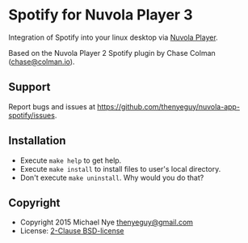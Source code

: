 Spotify for Nuvola Player 3
===========================

Integration of Spotify into your linux desktop via [Nuvola
Player](https://github.com/tiliado/nuvolaplayer).

Based on the Nuvola Player 2 Spotify plugin by Chase Colman (<chase@colman.io>).

Support
-------

Report bugs and issues at <https://github.com/thenyeguy/nuvola-app-spotify/issues>.

Installation
------------

  * Execute ``make help`` to get help.
  * Execute ``make install`` to install files to user's local directory.
  * Don't execute ``make uninstall``. Why would you do that?

Copyright
---------

  - Copyright 2015 Michael Nye <thenyeguy@gmail.com>
  - License: [2-Clause BSD-license](./LICENSE)
